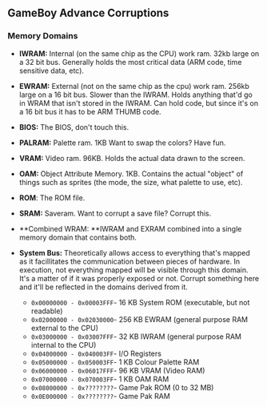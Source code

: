 ## GameBoy Advance Corruptions

### Memory Domains

* **IWRAM:** Internal \(on the same chip as the CPU\) work ram. 32kb large on a 32 bit bus. Generally holds the most critical data \(ARM code, time sensitive data, etc\).

* **EWRAM:** External \(not on the same chip as the cpu\) work ram. 256kb large on a 16 bit bus. Slower than the IWRAM. Holds anything that'd go in WRAM that isn't stored in the IWRAM. Can hold code, but since it's on a 16 bit bus it has to be ARM THUMB code.

* **BIOS:** The BIOS, don't touch this.

* **PALRAM:** Palette ram. 1KB Want to swap the colors? Have fun.

* **VRAM:** Video ram. 96KB. Holds the actual data drawn to the screen.

* **OAM:** Object Attribute Memory. 1KB. Contains the actual "object" of things such as sprites \(the mode, the size, what palette to use, etc\).

* **ROM**: The ROM file.

* **SRAM:** Saveram. Want to corrupt a save file? Corrupt this.

* **Combined WRAM: **IWRAM and EXRAM combined into a single memory domain that contains both.

* **System Bus:** Theoretically allows access to everything that's mapped as it facillitates the communication between pieces of hardware. In execution, not everything mapped will be visible through this domain. It's a matter of if it was properly exposed or not. Corrupt something here and it'll be reflected in the domains derived from it.

  * `0x00000000 - 0x00003FFF`- 16 KB System ROM \(executable, but not readable\)
  * `0x02000000 - 0x02030000`- 256 KB EWRAM \(general purpose RAM external to the CPU\)
  * `0x03000000 - 0x03007FFF`- 32 KB IWRAM \(general purpose RAM internal to the CPU\)
  * `0x04000000 - 0x040003FF`- I/O Registers
  * `0x05000000 - 0x050003FF`- 1 KB Colour Palette RAM
  * `0x06000000 - 0x06017FFF`- 96 KB VRAM \(Video RAM\)
  * `0x07000000 - 0x070003FF`- 1 KB OAM RAM
  * `0x08000000 - 0x????????`- Game Pak ROM \(0 to 32 MB\)
  * `0x0E000000 - 0x????????`- Game Pak RAM





